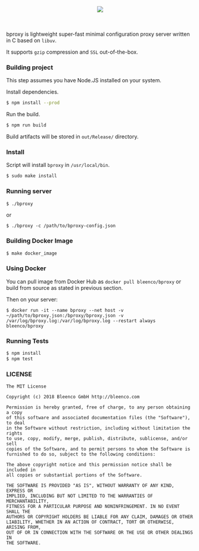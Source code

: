 <p align="center" style="margin-top: 50px; margin-bottom: 50px">
  <img src="https://user-images.githubusercontent.com/1796022/39833139-8497ece0-53c9-11e8-8fc4-12517a2d303b.png">
</p>

bproxy is lightweight super-fast minimal configuration proxy server written in C based on `libuv`.

It supports `gzip` compression and `SSL` out-of-the-box.

### Building project

This step assumes you have Node.JS installed on your system.

Install dependencies.

```sh
$ npm install --prod
```

Run the build.

```sh
$ npm run build
```

Build artifacts will be stored in `out/Release/` directory.


### Install

Script will install `bproxy` in `/usr/local/bin`.

```sh
$ sudo make install
```

### Running server

```sh
$ ./bproxy
```

or

```
$ ./bproxy -c /path/to/bproxy-config.json
```

### Building Docker Image

```sh
$ make docker_image
```

### Using Docker

You can pull image from Docker Hub as `docker pull bleenco/bproxy` or build from source as stated in previous section.

Then on your server:

```
$ docker run -it --name bproxy --net host -v ~/path/to/bproxy.json:/bproxy/bproxy.json -v /var/log/bproxy.log:/var/log/bproxy.log --restart always bleenco/bproxy
```

### Running Tests

```sh
$ npm install
$ npm test
```

### LICENSE

```
The MIT License

Copyright (c) 2018 Bleenco GmbH http://bleenco.com

Permission is hereby granted, free of charge, to any person obtaining a copy
of this software and associated documentation files (the "Software"), to deal
in the Software without restriction, including without limitation the rights
to use, copy, modify, merge, publish, distribute, sublicense, and/or sell
copies of the Software, and to permit persons to whom the Software is
furnished to do so, subject to the following conditions:

The above copyright notice and this permission notice shall be included in
all copies or substantial portions of the Software.

THE SOFTWARE IS PROVIDED "AS IS", WITHOUT WARRANTY OF ANY KIND, EXPRESS OR
IMPLIED, INCLUDING BUT NOT LIMITED TO THE WARRANTIES OF MERCHANTABILITY,
FITNESS FOR A PARTICULAR PURPOSE AND NONINFRINGEMENT. IN NO EVENT SHALL THE
AUTHORS OR COPYRIGHT HOLDERS BE LIABLE FOR ANY CLAIM, DAMAGES OR OTHER
LIABILITY, WHETHER IN AN ACTION OF CONTRACT, TORT OR OTHERWISE, ARISING FROM,
OUT OF OR IN CONNECTION WITH THE SOFTWARE OR THE USE OR OTHER DEALINGS IN
THE SOFTWARE.
```
